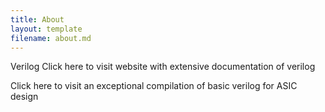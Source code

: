 ```yaml
---
title: About
layout: template
filename: about.md
--- 
```


Verilog
Click here to visit website with extensive documentation of verilog

Click here to visit an exceptional compilation of basic verilog for ASIC design

